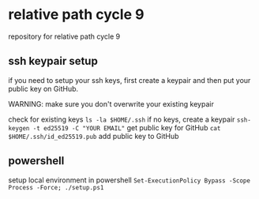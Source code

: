 # relative path cycle 9
repository for relative path cycle 9

## ssh keypair setup
if you need to setup your ssh keys, first create a keypair and then put your public key on GitHub.

WARNING: make sure you don't overwrite your existing keypair

check for existing keys
`ls -la $HOME/.ssh`
if no keys, create a keypair
`ssh-keygen -t ed25519 -C "YOUR EMAIL"`
get public key for GitHub
`cat $HOME/.ssh/id_ed25519.pub`
add public key to GitHub

## powershell
setup local environment in powershell
`Set-ExecutionPolicy Bypass -Scope Process -Force; ./setup.ps1`

